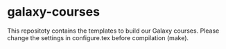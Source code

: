 # galaxy-courses
This repositoty contains the templates to build our Galaxy courses.
Please change the settings in configure.tex before compilation (make).
